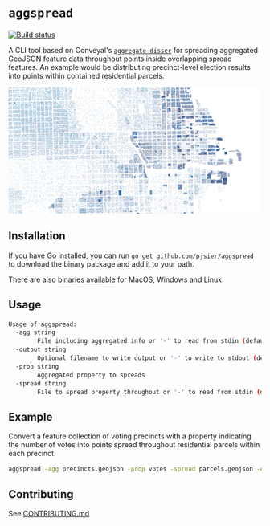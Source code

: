# `aggspread`

[![Build status](https://github.com/pjsier/aggspread/workflows/CI/badge.svg)](https://github.com/pjsier/aggspread/actions?query=workflow%3ACI)

A CLI tool based on Conveyal's [`aggregate-disser`](https://github.com/conveyal/aggregate-disser/) for spreading aggregated GeoJSON feature data throughout points inside overlapping spread features. An example would be distributing precinct-level election results into points within contained residential parcels.

![Screenshot of voting results spread into parcels](./img/screenshot.png "Screenshot of voting results spread into parcels")

## Installation

If you have Go installed, you can run `go get github.com/pjsier/aggspread` to download the binary package and add it to your path.

There are also [binaries available](https://github.com/pjsier/aggspread/releases) for MacOS, Windows and Linux.

## Usage

```bash
Usage of aggspread:
  -agg string
        File including aggregated info or '-' to read from stdin (default "-")
  -output string
        Optional filename to write output or '-' to write to stdout (default "-")
  -prop string
        Aggregated property to spreads
  -spread string
        File to spread property throughout or '-' to read from stdin (default: value in 'agg')
```

## Example

Convert a feature collection of voting precincts with a property indicating the number of votes into points spread throughout residential parcels within each precinct.

```bash
aggspread -agg precincts.geojson -prop votes -spread parcels.geojson -output output.csv
```

## Contributing

See [CONTRIBUTING.md](./CONTRIBUTING.md)
